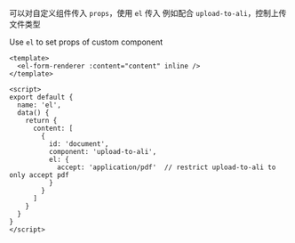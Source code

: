可以对自定义组件传入 `props`，使用 `el` 传入
例如配合 `upload-to-ali`，控制上传文件类型

Use `el` to set props of custom component

```vue
<template>
  <el-form-renderer :content="content" inline />
</template>

<script>
export default {
  name: 'el',
  data() {
    return {
      content: [
        {
          id: 'document',
          component: 'upload-to-ali',
          el: {
            accept: 'application/pdf'  // restrict upload-to-ali to only accept pdf
          }
        }
      ]
    }
  }
}
</script>
```
